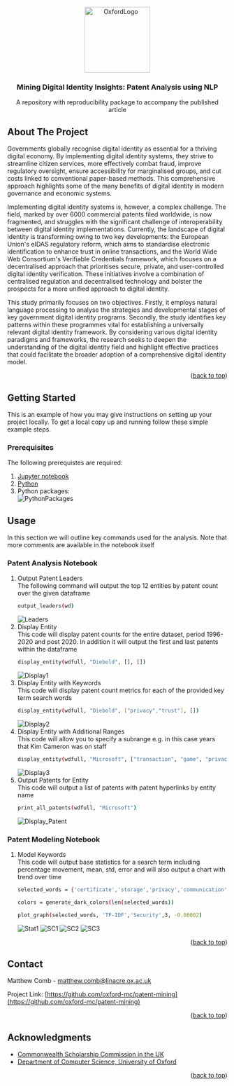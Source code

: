 
<!-- PROJECT LOGO -->
<br />
<div align="center">
    <img src="images/oxford_logo.png" alt="OxfordLogo" width="150" height="150">

  <h3 align="center">Mining Digital Identity Insights: Patent Analysis using NLP</h3>

  <p align="center">
    A repository with reproducibility package to accompany the published article
    <br />

  </p>
</div>



<!-- ABOUT THE PROJECT -->
## About The Project

<p>Governments globally recognise digital identity as essential for a thriving digital economy. By implementing digital identity systems, they strive to streamline citizen services, more effectively combat fraud, improve regulatory oversight, ensure accessibility for marginalised groups, and cut costs linked to conventional paper-based methods. This comprehensive approach highlights some of the many benefits of digital identity in modern governance and economic systems.</p>

<p>Implementing digital identity systems is, however, a complex challenge. The field, marked by over 6000 commercial patents filed worldwide, is now fragmented, and struggles with the significant challenge of interoperability between digital identity implementations. Currently, the landscape of digital identity is transforming owing to two key developments: the European Union's eIDAS regulatory reform, which aims to standardise electronic identification to enhance trust in online transactions, and the World Wide Web Consortium's Verifiable Credentials framework, which focuses on a decentralised approach that prioritises secure, private, and user-controlled digital identity verification. These initiatives involve a combination of centralised regulation and decentralised technology and bolster the prospects for a more unified approach to digital identity.</p>

<p>This study primarily focuses on two objectives. Firstly, it employs natural language processing to analyse the strategies and developmental stages of key government digital identity programs. Secondly, the study identifies key patterns within these programmes vital for establishing a universally relevant digital identity framework. By considering various digital identity paradigms and frameworks, the research seeks to deepen the understanding of the digital identity field and highlight effective practices that could facilitate the broader adoption of a comprehensive digital identity model.</p>

<!-- Use the `BLANK_README.md` to get started.-->

<p align="right">(<a href="#readme-top">back to top</a>)</p>


<!-- GETTING STARTED -->
## Getting Started

This is an example of how you may give instructions on setting up your project locally.
To get a local copy up and running follow these simple example steps.

### Prerequisites
The following prerequistes are required:
1. [Jupyter notebook](https://jupyter.org/)
2. [Python](https://www.python.org/)
3. Python packages: </br><img src="images/sc4.png" alt="PythonPackages">


<!-- USAGE EXAMPLES -->
## Usage

In this section we will outline key commands used for the analysis. Note that more comments are available in the notebook itself

### Patent Analysis Notebook
1. Output Patent Leaders </br>
   The following command will output the top 12 entities by patent count over the given dataframe
   ```sh
   output_leaders(wd)
   ```
   <img src="images/leaders.png" alt="Leaders">
2. Display Entity </br>
   This code will display patent counts for the entire dataset, period 1996-2020 and post 2020. In addition it will output the first and last patents within the dataframe
   ```sh
   display_entity(wdfull, "Diebold", [], [])
   ```
   <img src="images/display1.png" alt="Display1">
3. Display Entity with Keywords </br>
   This code will display patent count metrics for each of the provided key term search words
   ```sh
   display_entity(wdfull, "Diebold", ["privacy","trust"], [])
   ```
   <img src="images/display2.png" alt="Display2">
4. Display Entity with Additional Ranges </br>
This code will allow you to specify a subrange e.g. in this case years that Kim Cameron was on staff
   ```sh
   display_entity(wdfull, "Microsoft", ["transaction", "game", "privacy", "trust"], [("Kim Cameron", 1999, 2011, [])])
   ```
    <img src="images/display3.png" alt="Display3">
5. Output Patents for Entity </br>
   This code will output a list of patents with patent hyperlinks by entity name
   ```sh
   print_all_patents(wdfull, "Microsoft")
   ```
   <img src="images/display_patent.png" alt="Display_Patent">
### Patent Modeling Notebook
1. Model Keywords </br>
This code will output base statistics for a search term including percentage movement, mean, std, error and will also output a chart with trend over time
   ```sh
   selected_words = {'certificate','storage','privacy','communication','encryption'}  # Example set of words
   ```
   ```sh
   colors = generate_dark_colors(len(selected_words))
   ```
   ```sh
   plot_graph(selected_words, 'TF-IDF','Security',3, -0.00002)
   ```
   <img src="images/stat1.png" alt="Stat1">
   <img src="images/sc1.png" alt="SC1">
   <img src="images/sc2.png" alt="SC2">
   <img src="images/sc3.png" alt="SC3">
<p align="right">(<a href="#readme-top">back to top</a>)</p>



<!-- CONTACT -->
## Contact

Matthew Comb - matthew.comb@linacre.ox.ac.uk

Project Link: [https://github.com/oxford-mc/patent-mining](https://github.com/oxford-mc/patent-mining)

<p align="right">(<a href="#readme-top">back to top</a>)</p>



<!-- ACKNOWLEDGMENTS -->
## Acknowledgments

* [Commonwealth Scholarship Commission in the UK](https://cscuk.fcdo.gov.uk/)
* [Department of Computer Science, University of Oxford](https://www.cs.ox.ac.uk/)

<p align="right">(<a href="#readme-top">back to top</a>)</p>



<!-- MARKDOWN LINKS & IMAGES -->
<!-- https://www.markdownguide.org/basic-syntax/#reference-style-links -->
[contributors-shield]: https://img.shields.io/github/contributors/othneildrew/Best-README-Template.svg?style=for-the-badge
[contributors-url]: https://github.com/othneildrew/Best-README-Template/graphs/contributors
[forks-shield]: https://img.shields.io/github/forks/othneildrew/Best-README-Template.svg?style=for-the-badge
[forks-url]: https://github.com/othneildrew/Best-README-Template/network/members
[stars-shield]: https://img.shields.io/github/stars/othneildrew/Best-README-Template.svg?style=for-the-badge
[stars-url]: https://github.com/othneildrew/Best-README-Template/stargazers
[issues-shield]: https://img.shields.io/github/issues/othneildrew/Best-README-Template.svg?style=for-the-badge
[issues-url]: https://github.com/othneildrew/Best-README-Template/issues
[license-shield]: https://img.shields.io/github/license/othneildrew/Best-README-Template.svg?style=for-the-badge
[license-url]: https://github.com/othneildrew/Best-README-Template/blob/master/LICENSE.txt
[linkedin-shield]: https://img.shields.io/badge/-LinkedIn-black.svg?style=for-the-badge&logo=linkedin&colorB=555
[linkedin-url]: https://linkedin.com/in/othneildrew
[product-screenshot]: images/screenshot.png
[Next.js]: https://img.shields.io/badge/next.js-000000?style=for-the-badge&logo=nextdotjs&logoColor=white
[Next-url]: https://nextjs.org/
[React.js]: https://img.shields.io/badge/React-20232A?style=for-the-badge&logo=react&logoColor=61DAFB
[React-url]: https://reactjs.org/
[Vue.js]: https://img.shields.io/badge/Vue.js-35495E?style=for-the-badge&logo=vuedotjs&logoColor=4FC08D
[Vue-url]: https://vuejs.org/
[Angular.io]: https://img.shields.io/badge/Angular-DD0031?style=for-the-badge&logo=angular&logoColor=white
[Angular-url]: https://angular.io/
[Svelte.dev]: https://img.shields.io/badge/Svelte-4A4A55?style=for-the-badge&logo=svelte&logoColor=FF3E00
[Svelte-url]: https://svelte.dev/
[Laravel.com]: https://img.shields.io/badge/Laravel-FF2D20?style=for-the-badge&logo=laravel&logoColor=white
[Laravel-url]: https://laravel.com
[Bootstrap.com]: https://img.shields.io/badge/Bootstrap-563D7C?style=for-the-badge&logo=bootstrap&logoColor=white
[Bootstrap-url]: https://getbootstrap.com
[JQuery.com]: https://img.shields.io/badge/jQuery-0769AD?style=for-the-badge&logo=jquery&logoColor=white
[JQuery-url]: https://jquery.com 
